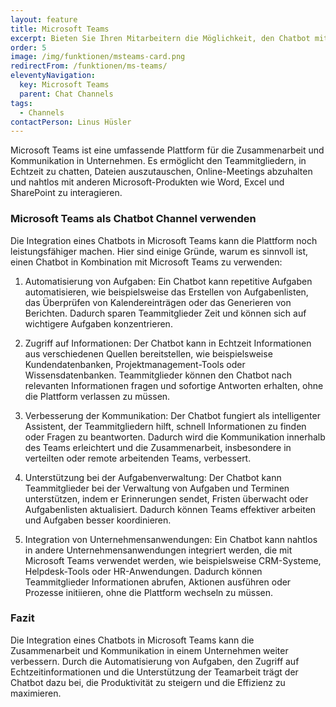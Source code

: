 ```yaml
---
layout: feature
title: Microsoft Teams
excerpt: Bieten Sie Ihren Mitarbeitern die Möglichkeit, den Chatbot mit Microsoft Teams zu nutzen - so als ob der Chatbot ein zusätzlicher Mitarbeiter von Ihnen wäre.
order: 5
image: /img/funktionen/msteams-card.png
redirectFrom: /funktionen/ms-teams/
eleventyNavigation:
  key: Microsoft Teams
  parent: Chat Channels
tags:
  - Channels
contactPerson: Linus Hüsler
---
```


Microsoft Teams ist eine umfassende Plattform für die Zusammenarbeit und Kommunikation in Unternehmen. Es ermöglicht den Teammitgliedern, in Echtzeit zu chatten, Dateien auszutauschen, Online-Meetings abzuhalten und nahtlos mit anderen Microsoft-Produkten wie Word, Excel und SharePoint zu interagieren.

### Microsoft Teams als Chatbot Channel verwenden

Die Integration eines Chatbots in Microsoft Teams kann die Plattform noch leistungsfähiger machen. Hier sind einige Gründe, warum es sinnvoll ist, einen Chatbot in Kombination mit Microsoft Teams zu verwenden:

1. Automatisierung von Aufgaben: Ein Chatbot kann repetitive Aufgaben automatisieren, wie beispielsweise das Erstellen von Aufgabenlisten, das Überprüfen von Kalendereinträgen oder das Generieren von Berichten. Dadurch sparen Teammitglieder Zeit und können sich auf wichtigere Aufgaben konzentrieren.

2. Zugriff auf Informationen: Der Chatbot kann in Echtzeit Informationen aus verschiedenen Quellen bereitstellen, wie beispielsweise Kundendatenbanken, Projektmanagement-Tools oder Wissensdatenbanken. Teammitglieder können den Chatbot nach relevanten Informationen fragen und sofortige Antworten erhalten, ohne die Plattform verlassen zu müssen.

3. Verbesserung der Kommunikation: Der Chatbot fungiert als intelligenter Assistent, der Teammitgliedern hilft, schnell Informationen zu finden oder Fragen zu beantworten. Dadurch wird die Kommunikation innerhalb des Teams erleichtert und die Zusammenarbeit, insbesondere in verteilten oder remote arbeitenden Teams, verbessert.

4. Unterstützung bei der Aufgabenverwaltung: Der Chatbot kann Teammitglieder bei der Verwaltung von Aufgaben und Terminen unterstützen, indem er Erinnerungen sendet, Fristen überwacht oder Aufgabenlisten aktualisiert. Dadurch können Teams effektiver arbeiten und Aufgaben besser koordinieren.

5. Integration von Unternehmensanwendungen: Ein Chatbot kann nahtlos in andere Unternehmensanwendungen integriert werden, die mit Microsoft Teams verwendet werden, wie beispielsweise CRM-Systeme, Helpdesk-Tools oder HR-Anwendungen. Dadurch können Teammitglieder Informationen abrufen, Aktionen ausführen oder Prozesse initiieren, ohne die Plattform wechseln zu müssen.

### Fazit

Die Integration eines Chatbots in Microsoft Teams kann die Zusammenarbeit und Kommunikation in einem Unternehmen weiter verbessern. Durch die Automatisierung von Aufgaben, den Zugriff auf Echtzeitinformationen und die Unterstützung der Teamarbeit trägt der Chatbot dazu bei, die Produktivität zu steigern und die Effizienz zu maximieren.
